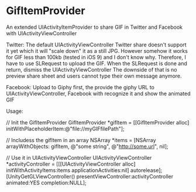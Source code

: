 # GifItemProvider
An extended UIActivityItemProvider to share GIF in Twitter and Facebook with UIActivityViewController

Twitter:
The default UIActivityViewController Twitter share doesn't support it yet which it will "scale down" it as a still JPG. However somehow it works for GIF less than 100kb (tested in iOS 9) and I don't know why.
Therefore, I have to use SLRequest to upload the GIF. When the SLRequest is done and return, dismiss the UIActivityViewController
The downside of that is no preview share sheet and users cannot type their own message anymore.

Facebook:
Upload to Giphy first, the provide the giphy URL to UIActivityViewController, Facebook with recognize it and show the animated GIF

Usage:

// Init the GifItemProvider
GifItemProvider *gifItem = [[GifItemProvider alloc] initWithPlaceholderItem:@"file://myGIFfilePath"];

// Includess the gifItem in an array
NSArray *items = [NSArray arrayWithObjects: gifItem, @"some string", @"http://some.url", nil];

// Use it in UIActivityViewController
UIActivityViewController *activityController = [[[UIActivityViewController alloc] initWithActivityItems:items applicationActivities:nil] autorelease];
[UnityGetGLViewController() presentViewController:activityController animated:YES completion:NULL];
